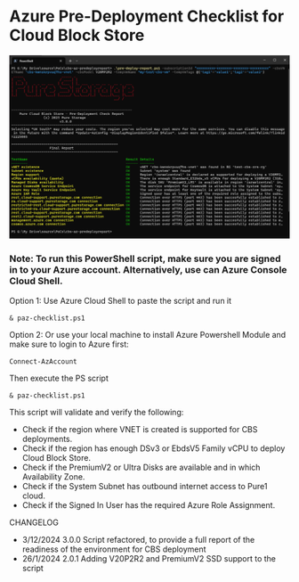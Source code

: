 # Azure Pre-Deployment Checklist for Cloud Block Store


![paz-checklist.ps1 script to validate Azure landing zone for CBS deployment](screenshot.png)

### Note: **To run this PowerShell script, make sure you are signed in to your Azure account. Alternatively, use can Azure Console Cloud Shell.**
Option 1: Use Azure Cloud Shell to paste the script and run it
```
& paz-checklist.ps1
```
Option 2: Or use your local machine to install Azure Powershell Module and make sure to login to Azure first:
```
Connect-AzAccount
```
Then execute the PS script
```
& paz-checklist.ps1
```

This script will validate and verify the following:

- Check if the region where VNET is created is supported for CBS deployments.
- Check if the region has enough DSv3 or EbdsV5 Family vCPU to deploy Cloud Block Store.
- Check if the PremiumV2 or Ultra Disks are available and in which Availability Zone.
- Check if the System Subnet has outbound internet access to Pure1 cloud.
- Check if the Signed In User has the required Azure Role Assignment.


CHANGELOG
- 3/12/2024 3.0.0 Script refactored, to provide a full report of the readiness of the environment for CBS deployment
- 26/1/2024 2.0.1 Adding V20P2R2 and PremiumV2 SSD support to the script